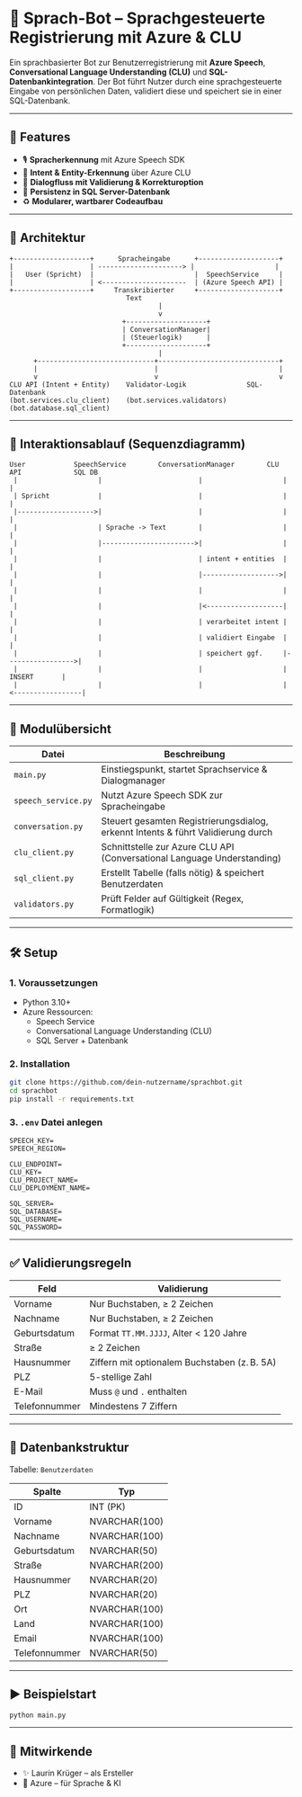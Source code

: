 # 🧠 Sprach-Bot – Sprachgesteuerte Registrierung mit Azure & CLU

Ein sprachbasierter Bot zur Benutzerregistrierung mit **Azure Speech**, **Conversational Language Understanding (CLU)** und **SQL-Datenbankintegration**. Der Bot führt Nutzer durch eine sprachgesteuerte Eingabe von persönlichen Daten, validiert diese und speichert sie in einer SQL-Datenbank.

---

## 🚀 Features

- 🎙️ **Spracherkennung** mit Azure Speech SDK
- 🧠 **Intent & Entity-Erkennung** über Azure CLU
- 🔁 **Dialogfluss mit Validierung & Korrekturoption**
- 💾 **Persistenz in SQL Server-Datenbank**
- ♻️ **Modularer, wartbarer Codeaufbau**

---

## 🧱 Architektur

```plaintext
+-------------------+      Spracheingabe      +--------------------+
|                   | ---------------------> |                    |
|   User (Spricht)  |                         |  SpeechService     |
|                   | <---------------------  | (Azure Speech API) |
+-------------------+     Transkribierter     +--------------------+
                             Text
                                     |
                                     v
                            +--------------------+
                            | ConversationManager|
                            | (Steuerlogik)      |
                            +--------------------+
                                     |
      +-----------------------------+------------------------------+
      |                             |                              |
      v                             v                              v
CLU API (Intent + Entity)    Validator-Logik               SQL-Datenbank
(bot.services.clu_client)    (bot.services.validators)     (bot.database.sql_client)
```

---

## 🔁 Interaktionsablauf (Sequenzdiagramm)

```plaintext
User            SpeechService        ConversationManager        CLU API             SQL DB
 |                    |                        |                    |                  |
 | Spricht            |                        |                    |                  |
 |------------------->|                        |                    |                  |
 |                    | Sprache -> Text        |                    |                  |
 |                    |----------------------->|                    |                  |
 |                    |                        | intent + entities  |                  |
 |                    |                        |------------------->|                  |
 |                    |                        |                    |                  |
 |                    |                        |<-------------------|                  |
 |                    |                        | verarbeitet intent |                  |
 |                    |                        | validiert Eingabe  |                  |
 |                    |                        | speichert ggf.     |----------------->|
 |                    |                        |                    |     INSERT       |
 |                    |                        |                    |<-----------------|
```

---

## 📂 Modulübersicht

| Datei               | Beschreibung |
|---------------------|--------------|
| `main.py`           | Einstiegspunkt, startet Sprachservice & Dialogmanager |
| `speech_service.py` | Nutzt Azure Speech SDK zur Spracheingabe |
| `conversation.py`   | Steuert gesamten Registrierungsdialog, erkennt Intents & führt Validierung durch |
| `clu_client.py`     | Schnittstelle zur Azure CLU API (Conversational Language Understanding) |
| `sql_client.py`     | Erstellt Tabelle (falls nötig) & speichert Benutzerdaten |
| `validators.py`     | Prüft Felder auf Gültigkeit (Regex, Formatlogik) |

---

## 🛠 Setup

### 1. Voraussetzungen

- Python 3.10+
- Azure Ressourcen:
  - Speech Service
  - Conversational Language Understanding (CLU)
  - SQL Server + Datenbank

### 2. Installation

```bash
git clone https://github.com/dein-nutzername/sprachbot.git
cd sprachbot
pip install -r requirements.txt
```

### 3. `.env` Datei anlegen

```env
SPEECH_KEY=
SPEECH_REGION=

CLU_ENDPOINT=
CLU_KEY=
CLU_PROJECT_NAME=
CLU_DEPLOYMENT_NAME=

SQL_SERVER=
SQL_DATABASE=
SQL_USERNAME=
SQL_PASSWORD=
```

---

## ✅ Validierungsregeln

| Feld           | Validierung                                |
|----------------|---------------------------------------------|
| Vorname        | Nur Buchstaben, ≥ 2 Zeichen                 |
| Nachname       | Nur Buchstaben, ≥ 2 Zeichen                 |
| Geburtsdatum   | Format `TT.MM.JJJJ`, Alter < 120 Jahre      |
| Straße         | ≥ 2 Zeichen                                 |
| Hausnummer     | Ziffern mit optionalem Buchstaben (z. B. 5A)|
| PLZ            | 5-stellige Zahl                             |
| E-Mail         | Muss `@` und `.` enthalten                  |
| Telefonnummer  | Mindestens 7 Ziffern                        |

---

## 💾 Datenbankstruktur

Tabelle: `Benutzerdaten`

| Spalte         | Typ            |
|----------------|----------------|
| ID             | INT (PK)       |
| Vorname        | NVARCHAR(100)  |
| Nachname       | NVARCHAR(100)  |
| Geburtsdatum   | NVARCHAR(50)   |
| Straße         | NVARCHAR(200)  |
| Hausnummer     | NVARCHAR(20)   |
| PLZ            | NVARCHAR(20)   |
| Ort            | NVARCHAR(100)  |
| Land           | NVARCHAR(100)  |
| Email          | NVARCHAR(100)  |
| Telefonnummer  | NVARCHAR(50)   |

---

## ▶️ Beispielstart

```bash
python main.py
```

---

## 🙌 Mitwirkende

- ✨ Laurin Krüger – als Ersteller
- 💬 Azure – für Sprache & KI
